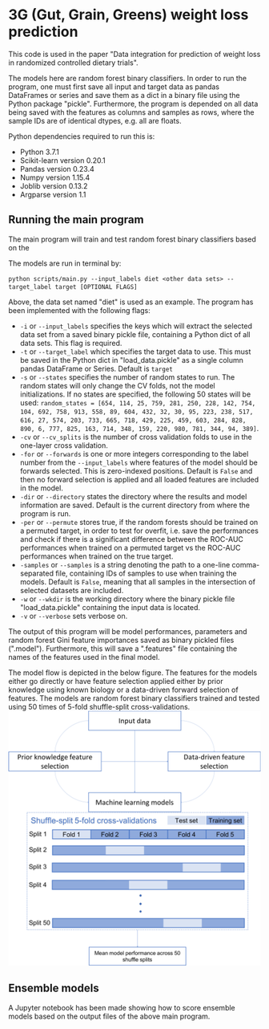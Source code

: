 # 3G (Gut, Grain, Greens) weight loss prediction
This code is used in the paper "Data integration for prediction of weight loss in randomized controlled dietary trials". 

The models here are random forest  binary classifiers. In order to run the program, one must first save all input and target data as pandas DataFrames or series and save them as a dict in a binary file using the Python package "pickle". Furthermore, the program is depended on all data being saved with the features as columns and samples as rows, where the sample IDs are of identical dtypes, e.g. all are floats. 

Python dependencies required to run this is: 
- Python 3.7.1
- Scikit-learn version 0.20.1
- Pandas version 0.23.4
- Numpy version 1.15.4
- Joblib version 0.13.2
- Argparse version 1.1

## Running the main program
The main program will train and test random forest binary classifiers based on the 

The models are run in terminal by: 

```console
python scripts/main.py --input_labels diet <other data sets> --target_label target [OPTIONAL FLAGS]
```
Above, the data set named "diet" is used as an example. The program has been implemented with the following flags: 
- ```-i``` or ```--input_labels``` specifies the keys which will extract the selected data set from a saved binary pickle file, containing a Python dict of all data sets. This flag is required. 
- ```-t``` or ```--target_label``` which specifies the target data to use. This must be saved in the Python dict in "load_data.pickle" as a single column pandas DataFrame or Series. Default is ```target```
- ```-s``` or ```--states``` specifies the number of random states to run. The random states will only change the CV folds, not the model initializations. If no states are specified, the following 50 states will be used: ```random_states = [654, 114, 25, 759, 281, 250, 228, 142, 754, 104, 692, 758, 913, 558, 89, 604, 432, 32, 30, 95, 223, 238, 517, 616, 27, 574, 203, 733, 665, 718, 429, 225, 459, 603, 284, 828, 890, 6, 777, 825, 163, 714, 348, 159, 220, 980, 781, 344, 94, 389]```. 
- ```-cv``` or ```--cv_splits``` is the number of cross validation folds to use in the one-layer cross validation. 
- ```-for``` or ```--forwards``` is one or more integers corresponding to the label number from the ```--input_labels``` where features of the model should be forwards selected. This is zero-indexed positions. Default is ```False``` and then no forward selection is applied and all loaded features are included in the model. 
- ```-dir``` or ```--directory``` states the directory where the results and model information are saved. Default is the current directory from where the program is run. 
- ```-per``` or ```--permute``` stores true, if the random forests should be trained on a permuted target, in order to test for overfit, i.e. save the performances and check if there is a significant difference between the ROC-AUC performances when trained on a permuted target vs the ROC-AUC performances when trained on the true target. 
- ```-samples``` or ```--samples``` is a string denoting the path to a one-line comma-separated file, containing IDs of samples to use when training the models. Default is ```False```, meaning that all samples in the intersection of selected datasets are included. 
- ```-w``` or ```--wkdir``` is the working directory where the binary pickle file "load_data.pickle" containing the input data is located.  
- ```-v``` or ```--verbose``` sets verbose on. 

The output of this program will be model performances, parameters and random forest Gini feature importances saved as binary pickled files (".model"). Furthermore, this will save a ".features" file containing the names of the features used in the final model.  

The model flow is depicted in the below figure. The features for the models either go directly or have feature selection applied either by prior knowledge using known biology or a data-driven forward selection of features. The models are random forest binary classifiers trained and tested using 50 times of 5-fold shuffle-split cross-validations. 
![flow_chart](flow_chart.png)


## Ensemble models
A Jupyter notebook has been made showing how to score ensemble models based on the output files of the above main program. 


